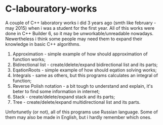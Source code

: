 # C-labouratory-works
A couple of C++ laboratory works i did 3 years ago (smth like february - may 2015) when i was a student for the first year.
All of this works were done in C++ Builder 6, so it may be unworkable/unreadable nowadays. Newertheless i think some people may need them to expand their knowledge in basic C++ algorithms.
1. Approximation - simple example of how should approximation of function works;
2. Bidirectional list - create/delete/expand bidirectional list and its parts;
3. EqationRoots - simple example of how should eqation solving works;
4. Integrals - same as others, but this programs calculates an integral of function;
5. Reverse Polish notation - a bit tough to understand and explain, it's beter to find some information in internet;
6. Stack - create/delete/expand stack and its parts;
7. Tree - create/delete/expand multidirectional list and its parts.

Unfortunetly (or not), all of this programs use Russian language. Some of them may also be made in English, but i hardly remember which ones.
